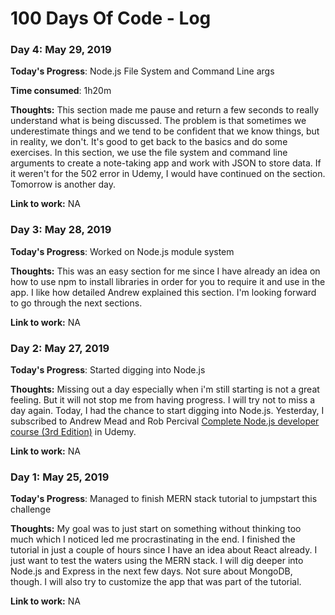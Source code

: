 # 100 Days Of Code - Log

### Day 4: May 29, 2019

**Today's Progress**: Node.js File System and Command Line args

**Time consumed**: 1h20m

**Thoughts:** This section made me pause and return a few seconds to really understand what is being discussed. The problem is that sometimes we underestimate things and we tend to be confident that we know things, but in reality, we don't. It's good to get back to the basics and do some exercises. In this section, we use the file system and command line arguments to create a note-taking app and work with JSON to store data. If it weren't for the 502 error in Udemy, I would have continued on the section. Tomorrow is another day.

**Link to work:** NA

### Day 3: May 28, 2019

**Today's Progress**: Worked on Node.js module system

**Thoughts:** This was an easy section for me since I have already an idea on how to use npm to install libraries in order for you to require it and use in the app. I like how detailed Andrew explained this section. I'm looking forward to go through the next sections.

**Link to work:** NA

### Day 2: May 27, 2019

**Today's Progress**: Started digging into Node.js

**Thoughts:** Missing out a day especially when i'm still starting is not a great feeling. But it will not stop me from having progress. I will try not to miss a day again. Today, I had the chance to start digging into Node.js. Yesterday, I subscribed to Andrew Mead and Rob Percival [Complete Node.js developer course (3rd Edition)](https://www.udemy.com/the-complete-nodejs-developer-course-2/) in Udemy.

**Link to work:** NA

### Day 1: May 25, 2019

**Today's Progress**: Managed to finish MERN stack tutorial to jumpstart this challenge

**Thoughts:** My goal was to just start on something without thinking too much which I noticed led me procrastinating in the end. I finished the tutorial in just a couple of hours since I have an idea about React already. I just want to test the waters using the MERN stack. I will dig deeper into Node.js and Express in the next few days. Not sure about MongoDB, though. I will also try to customize the app that was part of the tutorial.

**Link to work:** NA